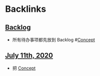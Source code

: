 
# Backlinks
## [Backlog](<Backlog.md>)
- 所有待办事项都先放到 Backlog #[Concept](<Concept.md>)

## [July 11th, 2020](<July 11th, 2020.md>)
- 把 [Concept](<Concept.md>)

